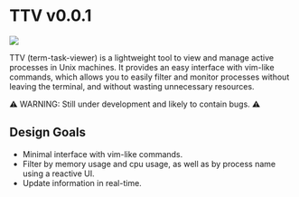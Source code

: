TTV v0.0.1
==========

<img src="https://s11.gifyu.com/images/SgQes.gif">

TTV (term-task-viewer) is a lightweight tool to view and manage active processes in Unix machines. It provides an easy interface with vim-like commands, which allows you to easily filter and monitor processes without leaving the terminal, and without wasting unnecessary resources.

⚠️ WARNING: Still under development and likely to contain bugs. ⚠️

Design Goals
------------
- Minimal interface with vim-like commands.
- Filter by memory usage and cpu usage, as well as by process name using a reactive UI.
- Update information in real-time.

